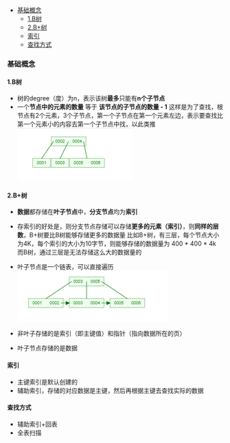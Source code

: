
<!-- @import "[TOC]" {cmd="toc" depthFrom=1 depthTo=6 orderedList=false} -->
<!-- code_chunk_output -->

- [基础概念](#基础概念)
  - [1.B树](#1b树)
  - [2.B+树](#2b树)
  - [索引](#索引)
  - [查找方式](#查找方式)

<!-- /code_chunk_output -->

### 基础概念

#### 1.B树
* 树的degree（度）为n，表示该树**最多**只能有**n个子节点**
* 一个**节点中的元素的数量** 等于 **该节点的子节点的数量 - 1**
这样是为了查找，根节点有2个元素，3个子节点，第一个子节点在第一个元素左边，表示要查找比第一个元素小的内容去第一个子节点中找，以此类推
![](./imgs/index_01.png)

#### 2.B+树
* **数据**都存储在**叶子节点**中，**分支节点**均为**索引**
* 存索引的好处是，则分支节点存储可以存储**更多的元素（索引）**，则**同样的层数**，B+树要比B树能够存储更多的数据量
比如B+树，有三层，每个节点大小为4K，每个索引的大小为10字节，则能够存储的数据量为 400 * 400 * 4k
而B树，通过三层是无法存储这么大的数据量的
* 叶子节点是一个链表，可以直接遍历
![](./imgs/index_02.png)


* 非叶子存储的是索引（即主键值）和指针（指向数据所在的页）
* 叶子节点存储的是数据


#### 索引
* 主键索引是默认创建的
* 辅助索引，存储的对应数据是主键，然后再根据主键去查找实际的数据


#### 查找方式
* 辅助索引+回表
* 全表扫描

